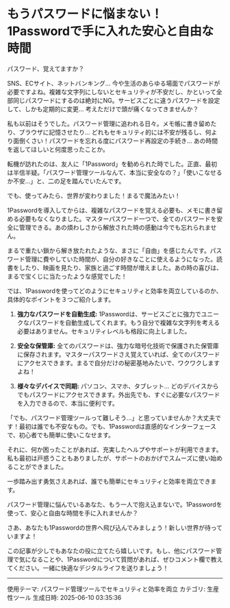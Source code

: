 # もうパスワードに悩まない！1Passwordで手に入れた安心と自由な時間

パスワード、覚えてますか？

SNS、ECサイト、ネットバンキング… 今や生活のあらゆる場面でパスワードが必要ですよね。複雑な文字列にしないとセキュリティが不安だし、かといって全部同じパスワードにするのは絶対にNG。サービスごとに違うパスワードを設定して、しかも定期的に変更… 考えただけで頭が痛くなってきませんか？

私も以前はそうでした。パスワード管理に追われる日々。メモ帳に書き留めたり、ブラウザに記憶させたり… どれもセキュリティ的には不安が残るし、何より面倒くさい！パスワードを忘れる度にパスワード再設定の手続き… あの時間を返してほしいと何度思ったことか。

転機が訪れたのは、友人に「1Password」を勧められた時でした。正直、最初は半信半疑。「パスワード管理ツールなんて、本当に安全なの？」「使いこなせるか不安…」と、二の足を踏んでいたんです。

でも、使ってみたら、世界が変わりました！まるで魔法みたい！

1Passwordを導入してからは、複雑なパスワードを覚える必要も、メモに書き留める必要もなくなりました。マスターパスワード一つで、全てのパスワードを安全に管理できる。あの煩わしさから解放された時の感動は今でも忘れられません。

まるで重たい鎖から解き放たれたような、まさに「自由」を感じたんです。パスワード管理に費やしていた時間が、自分の好きなことに使えるようになった。読書をしたり、映画を見たり、家族と過ごす時間が増えました。あの時の喜びは、まるで宝くじに当たったような感覚でした！


では、1Passwordを使ってどのようにセキュリティと効率を両立しているのか、具体的なポイントを３つご紹介します。


1. **強力なパスワードを自動生成:** 1Passwordは、サービスごとに強力でユニークなパスワードを自動生成してくれます。もう自分で複雑な文字列を考える必要はありません。セキュリティレベルも格段に向上しました。

2. **安全な保管庫:** 全てのパスワードは、強力な暗号化技術で保護された保管庫に保存されます。マスターパスワードさえ覚えていれば、全てのパスワードにアクセスできます。まるで自分だけの秘密基地みたいで、ワクワクしますよね！

3. **様々なデバイスで同期:** パソコン、スマホ、タブレット… どのデバイスからでもパスワードにアクセスできます。外出先でも、すぐに必要なパスワードを入力できるので、本当に便利です。


「でも、パスワード管理ツールって難しそう…」と思っていませんか？大丈夫です！最初は誰でも不安なもの。でも、1Passwordは直感的なインターフェースで、初心者でも簡単に使いこなせます。

それに、何か困ったことがあれば、充実したヘルプやサポートが利用できます。私も最初は戸惑うこともありましたが、サポートのおかげでスムーズに使い始めることができました。

一歩踏み出す勇気さえあれば、誰でも簡単にセキュリティと効率を両立できます。

パスワード管理に悩んでいるあなた、もう一人で抱え込まないで。1Passwordを使って、安心と自由な時間を手に入れませんか？

さあ、あなたも1Passwordの世界へ飛び込んでみましょう！新しい世界が待っていますよ！

この記事が少しでもあなたの役に立てたら嬉しいです。もし、他にパスワード管理で気になることや、1Passwordについて質問があれば、ぜひコメント欄で教えてください。一緒に快適なデジタルライフを送りましょう！

---
使用テーマ: パスワード管理ツールでセキュリティと効率を両立
カテゴリ: 生産性ツール
生成日時: 2025-06-10 03:35:36
